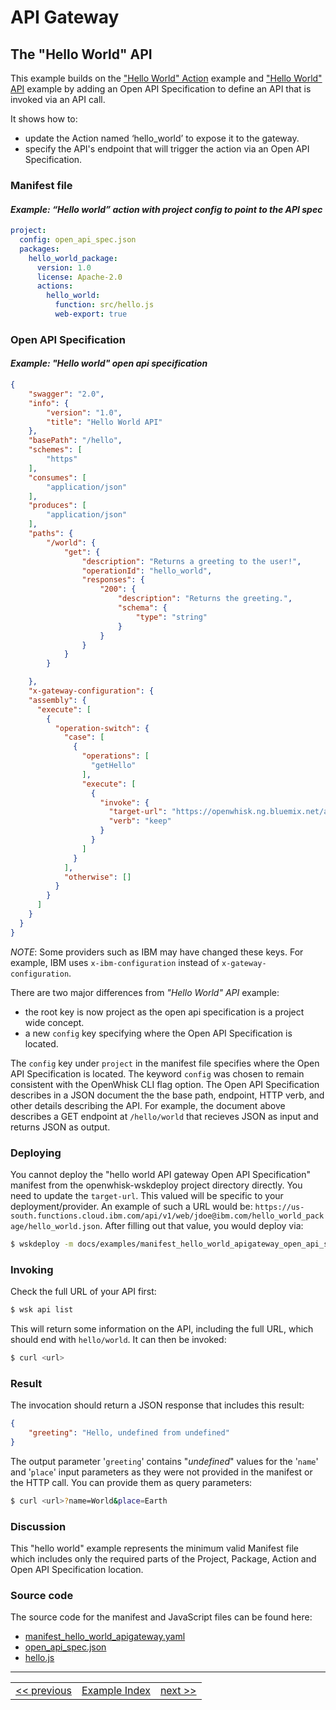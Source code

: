 <!--
#
# Licensed to the Apache Software Foundation (ASF) under one or more
# contributor license agreements.  See the NOTICE file distributed with
# this work for additional information regarding copyright ownership.
# The ASF licenses this file to You under the Apache License, Version 2.0
# (the "License"); you may not use this file except in compliance with
# the License.  You may obtain a copy of the License at
#
#     http://www.apache.org/licenses/LICENSE-2.0
#
# Unless required by applicable law or agreed to in writing, software
# distributed under the License is distributed on an "AS IS" BASIS,
# WITHOUT WARRANTIES OR CONDITIONS OF ANY KIND, either express or implied.
# See the License for the specific language governing permissions and
# limitations under the License.
#
-->

# API Gateway

## The "Hello World" API

This example builds on the ["Hello World" Action](wskdeploy_action_helloworld.md#actions) example and ["Hello World" API](wdkdeploy_apigateway_helloworld.md) example by adding an Open API Specification to define an API that is invoked via an API call.

It shows how to:
- update the Action named ‘hello_world’ to expose it to the gateway.
- specify the API's endpoint that will trigger the action via an Open API Specification.

### Manifest file
#### _Example: “Hello world” action with project config to point to the API spec_
```yaml
project:
  config: open_api_spec.json
  packages:
    hello_world_package:
      version: 1.0
      license: Apache-2.0
      actions:
        hello_world:
          function: src/hello.js
          web-export: true
```
### Open API Specification
#### _Example: "Hello world" open api specification_
```json
{
    "swagger": "2.0",
    "info": {
        "version": "1.0",
        "title": "Hello World API"
    },
    "basePath": "/hello",
    "schemes": [
        "https"
    ],
    "consumes": [
        "application/json"
    ],
    "produces": [
        "application/json"
    ],
    "paths": {
        "/world": {
            "get": {
                "description": "Returns a greeting to the user!",
                "operationId": "hello_world",
                "responses": {
                    "200": {
                        "description": "Returns the greeting.",
                        "schema": {
                            "type": "string"
                        }
                    }
                }
            }
        }

    },
    "x-gateway-configuration": {
    "assembly": {
      "execute": [
        {
          "operation-switch": {
            "case": [
              {
                "operations": [
                  "getHello"
                ],
                "execute": [
                  {
                    "invoke": {
                      "target-url": "https://openwhisk.ng.bluemix.net/api/some/action/path.http",
                      "verb": "keep"
                    }
                  }
                ]
              }
            ],
            "otherwise": []
          }
        }
      ]
    }
  }
}
```
*NOTE*: Some providers such as IBM may have changed these keys. For example, IBM uses `x-ibm-configuration` instead of `x-gateway-configuration`.
  
There are two major differences from _"Hello World" API_ example:
- the root key is now project as the open api specification is a project wide concept.
- a new `config` key specifying where the Open API Specification is located.

The `config` key under `project` in the manifest file specifies where the Open API Specification is located. The keyword `config` was chosen to remain consistent with the OpenWhisk CLI flag option. The Open API Specification describes in a JSON document the the base path, endpoint, HTTP verb, and other details describing the API. For example, the document above describes a GET endpoint at `/hello/world` that recieves JSON as input and returns JSON as output.

### Deploying

You cannot deploy the "hello world API gateway Open API Specification" manifest from the openwhisk-wskdeploy project directory directly. You need to update the `target-url`. This valued will be specific to your deployment/provider. An example of such a URL would be: `https://us-south.functions.cloud.ibm.com/api/v1/web/jdoe@ibm.com/hello_world_package/hello_world.json`. After filling out that value, you would deploy via:

```sh
$ wskdeploy -m docs/examples/manifest_hello_world_apigateway_open_api_spec.yaml
```

### Invoking

Check the full URL of your API first:
```sh
$ wsk api list
```

This will return some information on the API, including the full URL, which
should end with `hello/world`. It can then be invoked:

```sh
$ curl <url>
```

### Result
The invocation should return a JSON response that includes this result:

```json
{
    "greeting": "Hello, undefined from undefined"
}
```

The output parameter '```greeting```' contains "_undefined_" values for the '```name```' and '```place```' input parameters as they were not provided in the manifest or the HTTP call. You can provide them as query parameters:

```sh
$ curl <url>?name=World&place=Earth
```

### Discussion

This "hello world" example represents the minimum valid Manifest file which includes only the required parts of the Project, Package, Action and Open API Specification location.

### Source code
The source code for the manifest and JavaScript files can be found here:
- [manifest_hello_world_apigateway.yaml](examples/manifest_hello_world_apigateway_open_api_spec.yaml)
- [open_api_spec.json](examples/open_api_spec.json)
- [hello.js](examples/src/hello.js)

---
<!--
 Bottom Navigation
-->
<html>
<div align="center">
<table align="center">
  <tr>
    <td><a href="wskdeploy_triggerrule_trigger_bindings.md#triggers-and-rules">&lt;&lt;&nbsp;previous</a></td>
    <td><a href="programming_guide.md#guided-examples">Example Index</a></td>
    <td><a href="wskdeploy_apigateway_sequence.md#api-gateway-sequence">next&nbsp;&gt;&gt;</a></td>
  </tr>
</table>
</div>
</html>
